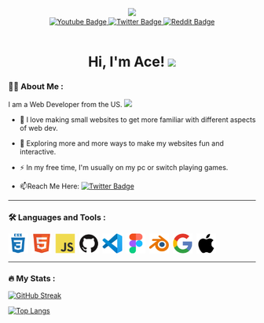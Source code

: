 <div id="header" align="center">
  <img src="https://avataaars.io/?avatarStyle=Circle&topType=ShortHairShortWaved&accessoriesType=Wayfarers&hairColor=BrownDark&facialHairType=Blank&clotheType=Hoodie&clotheColor=PastelBlue&eyeType=Happy&eyebrowType=Default&mouthType=Twinkle&skinColor=Light" width="100"/>

<div id="badges">
 <a href="https://www.youtube.com/channel/UCgb2cC2bH6bxLGxVhm5V24w">
    <img src="https://img.shields.io/badge/YouTube-red?style=for-the-badge&logo=youtube&logoColor=white" alt="Youtube Badge"/>
  </a>
  <a href="https://twitter.com/KirbyLover008">
    <img src="https://img.shields.io/badge/Twitter-blue?style=for-the-badge&logo=twitter&logoColor=white" alt="Twitter Badge"/>
  </a>
  <a href="https://www.reddit.com/user/Kirbylover002">
    <img src="https://img.shields.io/badge/Reddit-orange?style=for-the-badge&logo=Reddit&logoColor=white" alt="Reddit Badge"/>
  </a>
</div>
<img src="https://komarev.com/ghpvc/?username=your-github-username&style=flat-square&color=blue" alt=""/>
<h1>
  Hi, I'm Ace!
  <img src="https://media.giphy.com/media/hvRJCLFzcasrR4ia7z/giphy.gif" width="30px"/>
</h1>
</div>



### :man_technologist: About Me :

I am a Web Developer from the US. <img src="https://media.giphy.com/media/WUlplcMpOCEmTGBtBW/giphy.gif" width="30">

- :telescope: I love making small websites to get more familiar with different aspects of web dev.

- :seedling: Exploring more and more ways to make my websites fun and interactive.

- :zap: In my free time, I'm usually on my pc or switch playing games.

- :mailbox:Reach Me Here: [![Twitter Badge](https://img.shields.io/badge/-Twitter-blue?style=flat&logo=Twitter&logoColor=white)](https://twitter.com/KirbyLover008)
---


### :hammer_and_wrench: Languages and Tools :

<div>
  <img src="https://github.com/devicons/devicon/blob/master/icons/css3/css3-plain-wordmark.svg"  title="CSS3" alt="CSS" width="40" height="40"/>&nbsp;
  <img src="https://github.com/devicons/devicon/blob/master/icons/html5/html5-original.svg" title="HTML5" alt="HTML" width="40" height="40"/>&nbsp;
  <img src="https://github.com/devicons/devicon/blob/master/icons/javascript/javascript-original.svg" title="JavaScript" alt="JavaScript" width="40" height="40"/>&nbsp;
  <img src="https://raw.githubusercontent.com/devicons/devicon/1119b9f84c0290e0f0b38982099a2bd027a48bf1/icons/github/github-original.svg" title="Github" alt="Github" width="40" height="40"/>&nbsp;
  <img src="https://raw.githubusercontent.com/devicons/devicon/1119b9f84c0290e0f0b38982099a2bd027a48bf1/icons/vscode/vscode-original.svg" title="VS Code" alt="VS Code" width="40" height="40"/>&nbsp;
  <img src="https://raw.githubusercontent.com/devicons/devicon/1119b9f84c0290e0f0b38982099a2bd027a48bf1/icons/figma/figma-original.svg" title="Figma" alt="Figma" width="40" height="40"/>&nbsp;
  <img src="https://github.com/devicons/devicon/blob/master/icons/blender/blender-original.svg" title="Blender" alt="Blender" width="40" height="40"/>&nbsp;
  <img src="https://raw.githubusercontent.com/devicons/devicon/1119b9f84c0290e0f0b38982099a2bd027a48bf1/icons/google/google-original.svg" title="Google" alt="Google" width="40" height="40"/>&nbsp;
  <img src="https://raw.githubusercontent.com/devicons/devicon/1119b9f84c0290e0f0b38982099a2bd027a48bf1/icons/apple/apple-original.svg" title="Apple" alt="Apple" width="40" height="40"/>&nbsp;
</div>

---

### :fire: My Stats :

[![GitHub Streak](http://github-readme-streak-stats.herokuapp.com?user=RinFiz&theme=highcontrast)](https://git.io/streak-stats)

[![Top Langs](https://github-readme-stats.vercel.app/api/top-langs/?username=RinFiz&layout=compact&theme=vision-friendly-dark)](https://github.com/anuraghazra/github-readme-stats)
